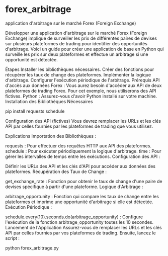 # forex_arbitrage
application d'arbitrage sur le marché Forex (Foreign Exchange)

Développer une application d'arbitrage sur le marché Forex (Foreign Exchange) implique de surveiller les prix de différentes paires de devises sur plusieurs plateformes de trading pour identifier des opportunités d'arbitrage. Voici un guide pour créer une application de base en Python qui surveille les prix sur deux plateformes et effectue un arbitrage si une opportunité est détectée.

Étapes
Installer les bibliothèques nécessaires.
Créer des fonctions pour récupérer les taux de change des plateformes.
Implémenter la logique d'arbitrage.
Configurer l'exécution périodique de l'arbitrage.
Prérequis
API d'accès aux données Forex : Vous aurez besoin d'accéder aux API de deux plateformes de trading Forex. Pour cet exemple, nous utiliserons des API fictives.
Python : Assurez-vous d'avoir Python installé sur votre machine.
Installation des Bibliothèques Nécessaires

pip install requests schedule

Configuration des API (fictives)
Vous devrez remplacer les URLs et les clés API par celles fournies par les plateformes de trading que vous utilisez.

Explications
Importation des Bibliothèques :

requests : Pour effectuer des requêtes HTTP aux API des plateformes.
schedule : Pour exécuter périodiquement la logique d'arbitrage.
time : Pour gérer les intervalles de temps entre les exécutions.
Configuration des API :

Définir les URLs des API et les clés d'API pour accéder aux données des plateformes.
Récupération des Taux de Change :

get_exchange_rate : Fonction pour obtenir le taux de change d'une paire de devises spécifique à partir d'une plateforme.
Logique d'Arbitrage :

arbitrage_opportunity : Fonction qui compare les taux de change entre les plateformes et imprime une opportunité d'arbitrage si elle est détectée.
Exécution Périodique :

schedule.every(10).seconds.do(arbitrage_opportunity) : Configure l'exécution de la fonction arbitrage_opportunity toutes les 10 secondes.
Lancement de l'Application
Assurez-vous de remplacer les URLs et les clés API par celles fournies par vos plateformes de trading. Ensuite, lancez le script :

python forex_arbitrage.py
